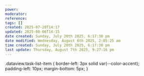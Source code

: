 ```yaml
---
power: 
moderator: 
reference: 
tags: []
created: 2025-07-20T14:17
updated: 2025-08-06T14:15
date created: Sunday, July 20th 2025, 6:17:30 pm
date modified: Wednesday, August 6th 2025, 2:05:25 am
time created: Sunday, July 20th 2025, 6:17:30 pm
last update: Thursday, August 7th 2025, 9:27:16 pm
---
```

.dataview.task-list-item {
  border-left: 3px solid var(--color-accent);
  padding-left: 10px;
  margin-bottom: 5px;
}